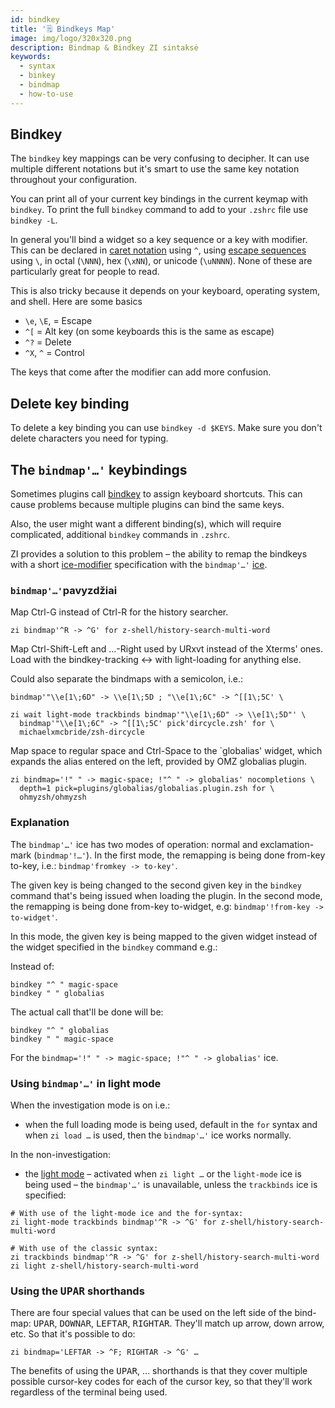 ```yaml
---
id: bindkey
title: '🗒 Bindkeys Map'
image: img/logo/320x320.png
description: Bindmap & Bindkey ZI sintaksė
keywords:
  - syntax
  - binkey
  - bindmap
  - how-to-use
---
```


## <i class="fa-solid fa-keyboard"></i> Bindkey

The `bindkey` key mappings can be very confusing to decipher. It can use multiple different notations but it's smart to use the same key notation throughout your configuration.

You can print all of your current key bindings in the current keymap with `bindkey`. To print the full `bindkey` command to add to your `.zshrc` file use `bindkey -L`.

In general you'll bind a widget so a key sequence or a key with modifier. This can be declared in [caret notation][5] using `^`, using [escape sequences][6] using `\`, in octal (`\NNN`), hex (`\xNN`), or unicode (`\uNNNN`). None of these are particularly great for people to read.

This is also tricky because it depends on your keyboard, operating system, and shell. Here are some basics

- `\e`, `\E`, = Escape
- `^[` = Alt key (on some keyboards this is the same as escape)
- `^?` = Delete
- `^X`, `^` = Control

The keys that come after the modifier can add more confusion.

## <i class="fa-solid fa-delete-left"></i> Delete key binding

To delete a key binding you can use `bindkey -d $KEYS`. Make sure you don't delete characters you need for typing.

## <i class="fa-solid fa-sliders"></i> The `bindmap'…'` keybindings

Sometimes plugins call [bindkey][1] to assign keyboard shortcuts. This can cause problems because multiple plugins can bind the same keys.

Also, the user might want a different binding(s), which will require complicated, additional `bindkey` commands in `.zshrc`.

ZI provides a solution to this problem – the ability to remap the bindkeys with a short [ice-modifier][2] specification with the `bindmap'…'` [ice][3].

### <i class="fa-solid fa-circle-check"></i> `bindmap'…'`pavyzdžiai

Map Ctrl-G instead of Ctrl-R for the history searcher.

```shell
zi bindmap'^R -> ^G' for z-shell/history-search-multi-word
```

Map Ctrl-Shift-Left and …-Right used by URxvt instead of the Xterms' ones. Load with the bindkey-tracking ↔ with light-loading for anything else.

Could also separate the bindmaps with a semicolon, i.e.:

```shell
bindmap'"\\e[1\;6D" -> \\e[1\;5D ; "\\e[1\;6C" -> ^[[1\;5C' \
```

```shell showLineNumbers
zi wait light-mode trackbinds bindmap'"\\e[1\;6D" -> \\e[1\;5D"' \
  bindmap'"\\e[1\;6C" -> ^[[1\;5C' pick'dircycle.zsh' for \
  michaelxmcbride/zsh-dircycle
```

Map space to regular space and Ctrl-Space to the `globalias' widget, which expands the alias entered on the left, provided by OMZ globalias plugin.

```shell showLineNumbers
zi bindmap='!" " -> magic-space; !"^ " -> globalias' nocompletions \
  depth=1 pick=plugins/globalias/globalias.plugin.zsh for \
  ohmyzsh/ohmyzsh
```

### <i class="fa-solid fa-circle-check"></i> Explanation

The `bindmap'…'` ice has two modes of operation: normal and exclamation-mark (`bindmap'!…'`). In the first mode, the remapping is being done from-key to-key, i.e.: `bindmap'fromkey -> to-key'`.

The given key is being changed to the second given key in the `bindkey` command that's being issued when loading the plugin. In the second mode, the remapping is being done from-key to-widget, e.g: `bindmap'!from-key -> to-widget'`.

In this mode, the given key is being mapped to the given widget instead of the widget specified in the `bindkey` command e.g.:

Instead of:

```shell showLineNumbers
bindkey "^ " magic-space
bindkey " " globalias
```

The actual call that'll be done will be:

```shell showLineNumbers
bindkey "^ " globalias
bindkey " " magic-space
```

For the `bindmap='!" " -> magic-space; !"^ " -> globalias'` ice.

### <i class="fa-solid fa-circle-check"></i> Using `bindmap'…'` in light mode

When the investigation mode is on i.e.:

- when the full loading mode is being used, default in the `for` syntax and when `zi load …` is used, then the `bindmap'…'` ice works normally.

In the non-investigation:

- the [light mode][4] – activated when `zi light …` or the `light-mode` ice is being used – the `bindmap'…'` is unavailable, unless the `trackbinds` ice is specified:

```shell showLineNumbers
# With use of the light-mode ice and the for-syntax:
zi light-mode trackbinds bindmap'^R -> ^G' for z-shell/history-search-multi-word
```

```shell showLineNumbers
# With use of the classic syntax:
zi trackbinds bindmap'^R -> ^G' for z-shell/history-search-multi-word
zi light z-shell/history-search-multi-word
```

### <i class="fa-solid fa-circle-check"></i> Using the <kbd>UPAR</kbd> shorthands

There are four special values that can be used on the left side of the bind-map: <kbd>UPAR</kbd>, <kbd>DOWNAR</kbd>, <kbd>LEFTAR</kbd>, <kbd>RIGHTAR</kbd>. They'll match up arrow, down arrow, etc. So that it's possible to do:

```shell
zi bindmap='LEFTAR -> ^F; RIGHTAR -> ^G' …
```

The benefits of using the <kbd>UPAR</kbd>, … shorthands is that they cover multiple possible cursor-key codes for each of the cursor key, so that they'll work regardless of the terminal being used.

[1]: /search/?q=binkey
[2]: /search/?q=ice+modifier
[3]: /docs/guides/syntax/ice
[4]: /search/?q=light+mode
[5]: https://en.wikipedia.org/wiki/Caret_notation
[6]: https://en.wikipedia.org/wiki/Escape_sequence

